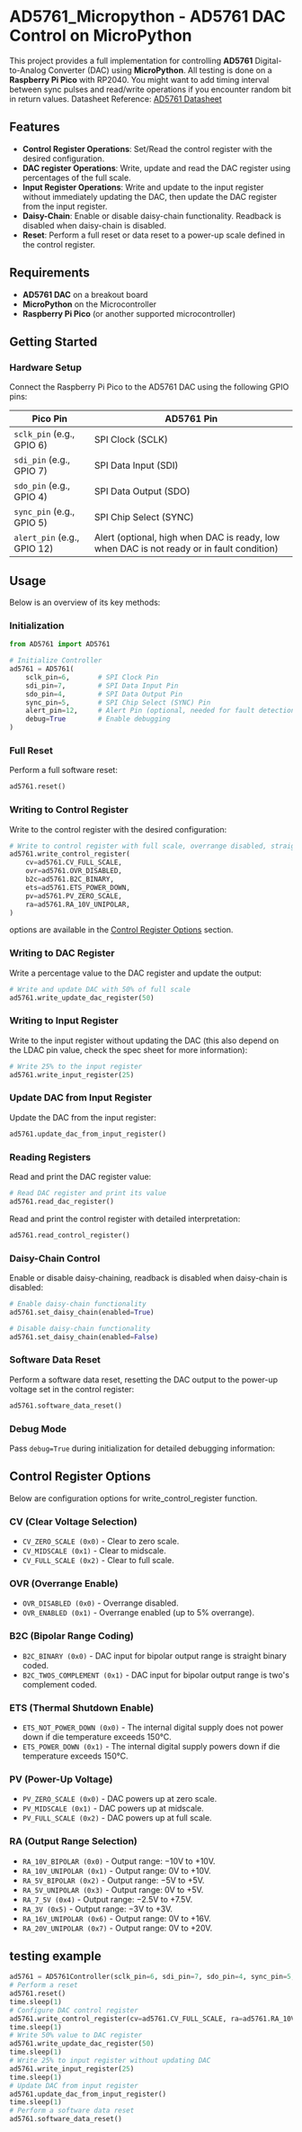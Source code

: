 
# AD5761_Micropython - AD5761 DAC Control on MicroPython

This project provides a full implementation for controlling **AD5761** Digital-to-Analog Converter (DAC) using **MicroPython**. All testing is done on a **Raspberry Pi Pico** with RP2040. You might want to add timing interval between sync pulses and read/write operations if you encounter random bit in return values.
Datasheet Reference: [AD5761 Datasheet](ad5761_5721.pdf)

## Features

- **Control Register Operations**: Set/Read the control register with the desired configuration.
- **DAC register Operations**: Write, update and read the DAC register using percentages of the full scale.
- **Input Register Operations**: Write and update to the input register without immediately updating the DAC, then update the DAC register from the input register.
- **Daisy-Chain**: Enable or disable daisy-chain functionality. Readback is disabled when daisy-chain is disabled.
- **Reset**: Perform a full reset or data reset to a power-up scale defined in the control register.

## Requirements

- **AD5761 DAC** on a breakout board
- **MicroPython** on the Microcontroller
- **Raspberry Pi Pico** (or another supported microcontroller)

## Getting Started

### Hardware Setup

Connect the Raspberry Pi Pico to the AD5761 DAC using the following GPIO pins:

| Pico Pin  | AD5761 Pin |
|-----------|------------|
| `sclk_pin` (e.g., GPIO 6) | SPI Clock (SCLK) |
| `sdi_pin` (e.g., GPIO 7)  | SPI Data Input (SDI) |
| `sdo_pin` (e.g., GPIO 4)  | SPI Data Output (SDO) |
| `sync_pin` (e.g., GPIO 5) | SPI Chip Select (SYNC) |
| `alert_pin` (e.g., GPIO 12) | Alert (optional, high when DAC is ready, low when DAC is not ready or in fault condition) |

## Usage

Below is an overview of its key methods:

### Initialization

```python
from AD5761 import AD5761

# Initialize Controller
ad5761 = AD5761(
    sclk_pin=6,       # SPI Clock Pin
    sdi_pin=7,        # SPI Data Input Pin
    sdo_pin=4,        # SPI Data Output Pin
    sync_pin=5,       # SPI Chip Select (SYNC) Pin
    alert_pin=12,     # Alert Pin (optional, needed for fault detection)
    debug=True        # Enable debugging
)
```

### Full Reset

Perform a full software reset:

```python
ad5761.reset()
```

### Writing to Control Register

Write to the control register with the desired configuration:

```python
# Write to control register with full scale, overrange disabled, straight binary, thermal shutdown enabled, zero scale power-up, 0V to 10V range
ad5761.write_control_register(
    cv=ad5761.CV_FULL_SCALE,
    ovr=ad5761.OVR_DISABLED,
    b2c=ad5761.B2C_BINARY,
    ets=ad5761.ETS_POWER_DOWN,
    pv=ad5761.PV_ZERO_SCALE,
    ra=ad5761.RA_10V_UNIPOLAR,
)
```

options are available in the [Control Register Options](#control-register-options) section.

### Writing to DAC Register

Write a percentage value to the DAC register and update the output:

```python
# Write and update DAC with 50% of full scale
ad5761.write_update_dac_register(50)
```

### Writing to Input Register

Write to the input register without updating the DAC (this also depend on the LDAC pin value, check the spec sheet for more information):

```python
# Write 25% to the input register
ad5761.write_input_register(25)
```

### Update DAC from Input Register

Update the DAC from the input register:

```python
ad5761.update_dac_from_input_register()
```

### Reading Registers

Read and print the DAC register value:

```python
# Read DAC register and print its value
ad5761.read_dac_register()
```

Read and print the control register with detailed interpretation:

```python
ad5761.read_control_register()
```

### Daisy-Chain Control

Enable or disable daisy-chaining, readback is disabled when daisy-chain is disabled:

```python
# Enable daisy-chain functionality
ad5761.set_daisy_chain(enabled=True)

# Disable daisy-chain functionality
ad5761.set_daisy_chain(enabled=False)
```

### Software Data Reset

Perform a software data reset, resetting the DAC output to the power-up voltage set in the control register:

```python
ad5761.software_data_reset()
```

### Debug Mode

Pass `debug=True` during initialization for detailed debugging information:

## Control Register Options

Below are configuration options for write_control_register function.

### CV (Clear Voltage Selection)

- `CV_ZERO_SCALE (0x0)` - Clear to zero scale.
- `CV_MIDSCALE (0x1)` - Clear to midscale.
- `CV_FULL_SCALE (0x2)` - Clear to full scale.

### OVR (Overrange Enable)

- `OVR_DISABLED (0x0)` - Overrange disabled.
- `OVR_ENABLED (0x1)` - Overrange enabled (up to 5% overrange).

### B2C (Bipolar Range Coding)

- `B2C_BINARY (0x0)` - DAC input for bipolar output range is straight binary coded.
- `B2C_TWOS_COMPLEMENT (0x1)` - DAC input for bipolar output range is two's complement coded.

### ETS (Thermal Shutdown Enable)

- `ETS_NOT_POWER_DOWN (0x0)` - The internal digital supply does not power down if die temperature exceeds 150°C.
- `ETS_POWER_DOWN (0x1)` - The internal digital supply powers down if die temperature exceeds 150°C.

### PV (Power-Up Voltage)

- `PV_ZERO_SCALE (0x0)` - DAC powers up at zero scale.
- `PV_MIDSCALE (0x1)` - DAC powers up at midscale.
- `PV_FULL_SCALE (0x2)` - DAC powers up at full scale.

### RA (Output Range Selection)

- `RA_10V_BIPOLAR (0x0)` - Output range: −10V to +10V.
- `RA_10V_UNIPOLAR (0x1)` - Output range: 0V to +10V.
- `RA_5V_BIPOLAR (0x2)` - Output range: −5V to +5V.
- `RA_5V_UNIPOLAR (0x3)` - Output range: 0V to +5V.
- `RA_7_5V (0x4)` - Output range: −2.5V to +7.5V.
- `RA_3V (0x5)` - Output range: −3V to +3V.
- `RA_16V_UNIPOLAR (0x6)` - Output range: 0V to +16V.
- `RA_20V_UNIPOLAR (0x7)` - Output range: 0V to +20V.

## testing example

```python
ad5761 = AD5761Controller(sclk_pin=6, sdi_pin=7, sdo_pin=4, sync_pin=5, alert_pin=12, debug=True)
# Perform a reset
ad5761.reset()
time.sleep(1)
# Configure DAC control register
ad5761.write_control_register(cv=ad5761.CV_FULL_SCALE, ra=ad5761.RA_10V_UNIPOLAR)
time.sleep(1)
# Write 50% value to DAC register
ad5761.write_update_dac_register(50)
time.sleep(1)
# Write 25% to input register without updating DAC
ad5761.write_input_register(25)
time.sleep(1)
# Update DAC from input register
ad5761.update_dac_from_input_register()
time.sleep(1)
# Perform a software data reset
ad5761.software_data_reset()
```

